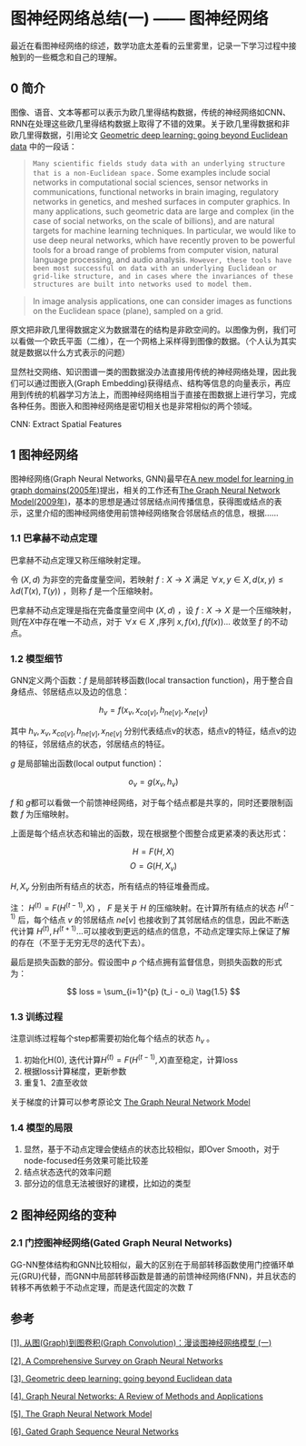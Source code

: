 # 图神经网络总结(一) —— 图神经网络


最近在看图神经网络的综述，数学功底太差看的云里雾里，记录一下学习过程中接触到的一些概念和自己的理解。

## 0 简介

图像、语音、文本等都可以表示为欧几里得结构数据，传统的神经网络如CNN、RNN在处理这些欧几里得结构数据上取得了不错的效果。关于欧几里得数据和非欧几里得数据，引用论文 [Geometric deep learning: going beyond Euclidean data](https://arxiv.org/abs/1611.08097) 中的一段话：

> `Many scientific fields study data with an underlying structure that is a non-Euclidean space.` Some examples include social networks in computational social sciences, sensor networks in communications, functional networks in brain imaging, regulatory networks in genetics, and meshed surfaces in computer graphics. In many applications, such geometric data are large and complex (in the case of social networks, on the scale of billions), and are natural targets for machine learning techniques. In particular, we would like to use deep neural networks, which have recently proven to be powerful tools for a broad range of problems from computer vision, natural language processing, and audio analysis. `However, these tools have been most successful on data with an underlying Euclidean or grid-like structure, and in cases where the invariances of these structures are built into networks used to model them.`

> In image analysis applications, one can consider  images as functions on the Euclidean space (plane),  sampled on a grid. 

原文把非欧几里得数据定义为数据潜在的结构是非欧空间的。以图像为例，我们可以看做一个欧氏平面（二维），在一个网格上采样得到图像的数据。（个人认为其实就是数据以什么方式表示的问题）

显然社交网络、知识图谱一类的图数据没办法直接用传统的神经网络处理，因此我们可以通过图嵌入(Graph Embedding)获得结点、结构等信息的向量表示，再应用到传统的机器学习方法上，而图神经网络相当于直接在图数据上进行学习，完成各种任务。图嵌入和图神经网络是密切相关也是非常相似的两个领域。

CNN: Extract Spatial Features

## 1 图神经网络

图神经网络(Graph Neural Networks, GNN)最早在[A new model for learning in graph domains(2005年)](https://ieeexplore.ieee.org/document/1555942)提出，相关的工作还有[The Graph Neural Network Model(2009年)](https://ieeexplore.ieee.org/document/4700287)，基本的思想是通过邻居结点间传播信息，获得图或结点的表示，这里介绍的图神经网络使用前馈神经网络聚合邻居结点的信息，根据……

### 1.1 巴拿赫不动点定理

巴拿赫不动点定理又称压缩映射定理。

令 $(X, d)$ 为非空的完备度量空间，若映射 $f:X \rightarrow X$ 满足 $\forall x, y \in X, d(x, y) \le \lambda d(T(x), T(y))$ ，则称 $f$ 是一个压缩映射。

巴拿赫不动点定理是指在完备度量空间中 $(X, d)$ ，设 $f:X \rightarrow X$ 是一个压缩映射，则$f$在$X$中存在唯一不动点，对于 $\forall x \in X$ ,序列 $x, f(x), f(f(x)) ...$ 收敛至 $f$ 的不动点。

### 1.2 模型细节

GNN定义两个函数：$f$ 是局部转移函数(local transaction function)，用于整合自身结点、邻居结点以及边的信息：

$$ h_v = f(x_v, x_{co[v]}, h_{ne[v]}, x_{ne[v]}) \tag{1.1} $$

其中 $h_v, x_v, x_{co[v]}, h_{ne[v]}, x_{ne[v]}$ 分别代表结点v的状态，结点v的特征，结点v的边的特征，邻居结点的状态，邻居结点的特征。

$g$ 是局部输出函数(local output function)：

$$ o_v = g(x_v, h_v) \tag{1.2} $$

$f$ 和 $g$都可以看做一个前馈神经网络，对于每个结点都是共享的，同时还要限制函数 $f$ 为压缩映射。 

上面是每个结点状态和输出的函数，现在根据整个图整合成更紧凑的表达形式：

$$ H = F(H, X) \tag{1.3} $$
$$ O = G(H, X_v) \tag{1.4} $$

$H, X_v$ 分别由所有结点的状态，所有结点的特征堆叠而成。

注： $H^{(t)} = F(H^{(t-1)}, X)$ ， $F$ 是关于 $H$ 的压缩映射。在计算所有结点的状态 $H^{(t-1)}$ 后，每个结点 $v$ 的邻居结点 $ne[v]$ 也接收到了其邻居结点的信息，因此不断迭代计算 $H^{(t)}, H^{(t+1)} ...$可以接收到更远的结点的信息，不动点定理实际上保证了解的存在（不至于无穷无尽的迭代下去）。 

最后是损失函数的部分。假设图中 $p$ 个结点拥有监督信息，则损失函数的形式为：

$$ loss = \sum_{i=1}^{p} (t_i - o_i) \tag{1.5} $$

### 1.3 训练过程

注意训练过程每个step都需要初始化每个结点的状态 $h_v$ 。

1. 初始化H(0), 迭代计算$H^{(t)} = F(H^{(t-1)}, X)$直至稳定，计算loss
2. 根据loss计算梯度，更新参数
3. 重复1、2直至收敛

关于梯度的计算可以参考原论文 [The Graph Neural Network Model](https://ieeexplore.ieee.org/document/4700287)

### 1.4 模型的局限

1. 显然，基于不动点定理会使结点的状态比较相似，即Over Smooth，对于node-focused任务效果可能比较差
2. 结点状态迭代的效率问题
3. 部分边的信息无法被很好的建模，比如边的类型

## 2 图神经网络的变种 

### 2.1 门控图神经网络(Gated Graph Neural Networks)

GG-NN整体结构和GNN比较相似，最大的区别在于局部转移函数使用门控循环单元(GRU)代替，而GNN中局部转移函数是普通的前馈神经网络(FNN)，并且状态的转移不再依赖于不动点定理，而是迭代固定的次数 $T$



## 参考

[[1]. 从图(Graph)到图卷积(Graph Convolution)：漫谈图神经网络模型 (一)](https://www.cnblogs.com/SivilTaram/p/graph_neural_network_1.html)

[[2]. A Comprehensive Survey on Graph Neural Networks](https://arxiv.org/abs/1901.00596)

[[3]. Geometric deep learning: going beyond Euclidean data](https://arxiv.org/abs/1611.08097)

[[4]. Graph Neural Networks: A Review of Methods and Applications](https://arxiv.org/abs/1812.08434)

[[5]. The Graph Neural Network Model](https://ieeexplore.ieee.org/document/4700287)

[[6]. Gated Graph Sequence Neural Networks](https://arxiv.org/abs/1511.05493)


